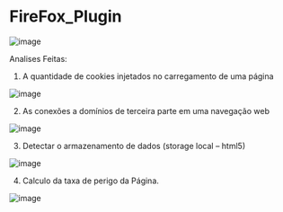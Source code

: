 # FireFox_Plugin

![image](https://user-images.githubusercontent.com/55805333/205163305-83032b18-1cf3-4de9-903d-c7e9d3359415.png)




Analises Feitas:

1. A quantidade de cookies injetados no carregamento de uma página

![image](https://user-images.githubusercontent.com/55805333/205163593-bfba0282-cdc5-4131-9033-a8bfbe7218cf.png)

2. As conexões a domínios de terceira parte em uma navegação web

![image](https://user-images.githubusercontent.com/55805333/205163749-8965c7e8-a080-43ee-8f95-8a24de328eda.png)

3. Detectar o armazenamento de dados (storage local – html5) 

![image](https://user-images.githubusercontent.com/55805333/205163491-691f6eb2-1e0d-45f5-bc9c-480272669aa1.png)

4. Calculo da taxa de perigo da Página.

![image](https://user-images.githubusercontent.com/55805333/205163807-d76327aa-8569-4aba-94d9-b2b168de961b.png)



